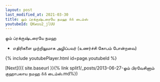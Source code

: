 ```yaml
---
layout: post
last_modified_at: 2021-03-30
title: ஓம் ப்ரக்ருஷ்டரையே நமஹ ௧௧ டைம்ஸ்
youtubeId: QKwuu2_jlUU
---
```

 
 
 ஓம் ப்ரக்ருஷ்டரையே நமஹ  
 
 -  எதிரிகளை முற்றிலுமாக அழிப்பவர் (உணர்ச்சி கோபம் போன்றவை) 
 
  
 
  
 
 
 
 
 
 


{% include youtubePlayer.html id=page.youtubeId %}
 
[Next]({{ site.baseurl }}{% link  split1/_posts/2013-06-27-ஓம் பிரவேசினாம் குஹாபலாய நமஹ ௧௧ டைம்ஸ்.md%})
 
